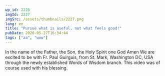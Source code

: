 ```yaml
---
wp_id: 2226
imgId: 2227
imgSrc: /assets/thumbnails/2227.png
lang: en
title: "Pursue what is useful, not what feels good!"
pubDate: 2020-05-27T16:54:44
tags: ["aa", "wow"]
---
```

<!-- page: 6 -->

<p>In the name of the Father, the Son, the Holy Spirit one God Amen We are excited to be with Fr. Paul Guirguis, from St. Mark, Washington DC, USA through the newly established Words of Wisdom branch. This video was of course used with his blessing.</p>
